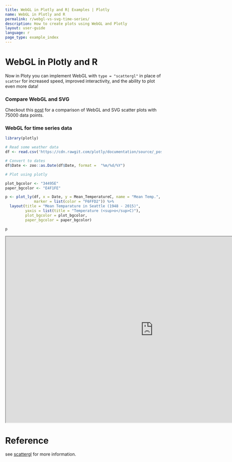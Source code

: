 ```yaml
---
title: WebGL in Plotly and R| Examples | Plotly
name: WebGL in Plotly and R
permalink: r/webgl-vs-svg-time-series/
description: How to create plots using WebGL and Plotly
layout: user-guide
language: r
page_type: example_index
---
```

# WebGL in Plotly and R

Now in Ploty you can implement WebGL with `type = "scattergl"` in place of `scatter` for increased speed, improved interactivity, and the ability to plot even more data!


### Compare WebGL and SVG

Checkout this [post](/r/compare-webgl-svg/) for a comparison of WebGL and SVG scatter plots with 75000 data points.

### WebGL for time series data

```r
library(plotly)

# Read some weather data
df <- read.csv('https://cdn.rawgit.com/plotly/documentation/source/_posts/r/scattergl/weather-data.csv')

# Convert to dates
df$Date <- zoo::as.Date(df$Date, format =  "%m/%d/%Y")

# Plot using plotly

plot_bgcolor <- "34495E"
paper_bgcolor <- "E4F1FE"

p <- plot_ly(df, x = Date, y = Mean_TemperatureC, name = "Mean Temp.", type = "scattergl", 
             marker = list(color = "F6FFD2")) %>% 
  layout(title = "Mean Temparature in Seattle (1948 - 2015)",
         yaxis = list(title = "Temperature (<sup>o</sup>C)"),
         plot_bgcolor = plot_bgcolor, 
         paper_bgcolor = paper_bgcolor)

p
```

<iframe src="https://plot.ly/~RPlotBot/2873/mean-temparature-in-seattle-1948-2015/" width="950" height="600px" scrolling="no" seamless="seamless"></iframe>

# Reference
see [scattergl](https://plot.ly/r/reference/#scattergl) for more information. 




